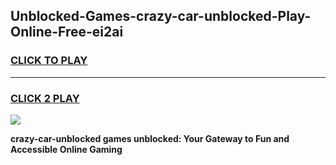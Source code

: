 
## Unblocked-Games-crazy-car-unblocked-Play-Online-Free-ei2ai
<h3>
<a href="https://premium76.site?title=crazy-car-unblocked&ref=26A">CLICK TO PLAY</a></h3>
<hr>

<h3>
<a href="https://premium76.site?title=crazy-car-unblocked&ref=26A">CLICK 2 PLAY</a>
  
</h3>

<a href="https://premium76.site?title=crazy-car-unblocked&ref=26A"><img src="https://clearcache.store/games.png"></a>


**crazy-car-unblocked games unblocked: Your Gateway to Fun and Accessible Online Gaming**
